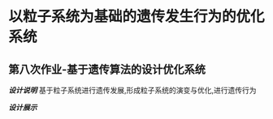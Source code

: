 以粒子系统为基础的遗传发生行为的优化系统
========================================

第八次作业-基于遗传算法的设计优化系统
--------------------------

***设计说明***
基于粒子系统进行遗传发展,形成粒子系统的演变与优化,进行遗传行为

***设计展示***
